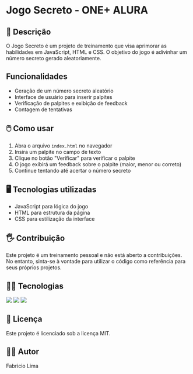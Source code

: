 # Jogo Secreto - ONE+ ALURA

## :notebook: Descrição

O Jogo Secreto é um projeto de treinamento que visa aprimorar as habilidades em JavaScript, HTML e CSS. O objetivo do jogo é adivinhar um número secreto gerado aleatoriamente.

## Funcionalidades

- Geração de um número secreto aleatório
- Interface de usuário para inserir palpites
- Verificação de palpites e exibição de feedback
- Contagem de tentativas

## :computer_mouse:	 Como usar

1. Abra o arquivo `index.html` no navegador
2. Insira um palpite no campo de texto
3. Clique no botão "Verificar" para verificar o palpite
4. O jogo exibirá um feedback sobre o palpite (maior, menor ou correto)
5. Continue tentando até acertar o número secreto

## :desktop_computer: Tecnologias utilizadas

- JavaScript para lógica do jogo
- HTML para estrutura da página
- CSS para estilização da interface

## :raised_hand_with_fingers_splayed: Contribuição

Este projeto é um treinamento pessoal e não está aberto a contribuições. No entanto, sinta-se à vontade para utilizar o código como referência para seus próprios projetos.

## :man_technologist: Tecnologias
<div>
  <img src="https://img.shields.io/badge/HTML-239120?style=for-the-badge&logo=html5&logoColor=white">
  <img src="https://img.shields.io/badge/CSS-239120?&style=for-the-badge&logo=css3&logoColor=white">
  <img src="https://img.shields.io/badge/JavaScript-F7DF1E?style=for-the-badge&logo=javascript&logoColor=black">
</div>

## :key: Licença

Este projeto é licenciado sob a licença MIT.

## :technologist: Autor

Fabricio Lima

